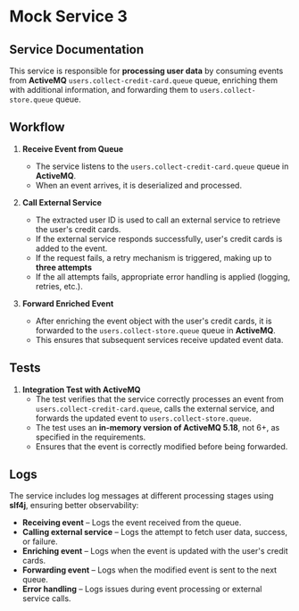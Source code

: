 # Mock Service 3

## Service Documentation

This service is responsible for **processing user data** by consuming events from **ActiveMQ**
`users.collect-credit-card.queue` queue, enriching them with
additional information, and forwarding them to  `users.collect-store.queue` queue.

## Workflow

1. **Receive Event from Queue**
    - The service listens to the `users.collect-credit-card.queue` queue in **ActiveMQ**.
    - When an event arrives, it is deserialized and processed.

2. **Call External Service**
    - The extracted user ID is used to call an external service to retrieve the user's credit cards.
    - If the external service responds successfully, user's credit cards is added to the event.
    - If the request fails, a retry mechanism is triggered, making up to **three attempts**
    - If the all attempts fails, appropriate error handling is applied (logging, retries, etc.).

3. **Forward Enriched Event**
    - After enriching the event object with the user's credit cards, it is forwarded to the `users.collect-store.queue`
      queue in **ActiveMQ**.
    - This ensures that subsequent services receive updated event data.

## Tests

1. **Integration Test with ActiveMQ**
    - The test verifies that the service correctly processes an event from `users.collect-credit-card.queue`, calls the
      external service, and forwards the updated event to `users.collect-store.queue`.
    - The test uses an **in-memory version of ActiveMQ 5.18**, not 6+, as specified in the requirements.
    - Ensures that the event is correctly modified before being forwarded.

## Logs

The service includes log messages at different processing stages using **slf4j**, ensuring better observability:

- **Receiving event** – Logs the event received from the queue.
- **Calling external service** – Logs the attempt to fetch user data, success, or failure.
- **Enriching event** – Logs when the event is updated with the user's credit cards.
- **Forwarding event** – Logs when the modified event is sent to the next queue.
- **Error handling** – Logs issues during event processing or external service calls.  
